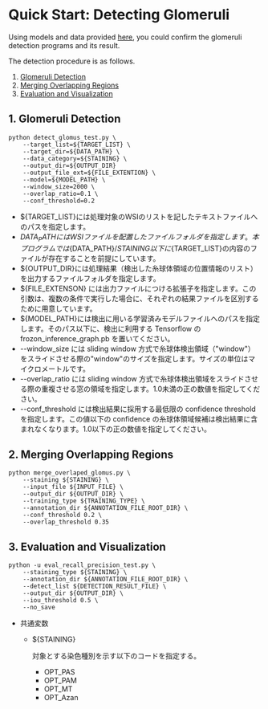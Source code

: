 # Quick Start: Detecting Glomeruli
  Using models and data provided [here](https://github.com/jinseikenai/glomeruli_detection#trained_models), you could confirm the glomeruli detection programs and its result.

  The detection procedure is as follows.

  1. [Glomeruli Detection](#detection)
  2. [Merging Overlapping Regions](#merge)
  3. [Evaluation and Visualization](#visualize)

## <a name='detection'>1. Glomeruli Detection</a>

  ```
  python detect_glomus_test.py \
      --target_list=${TARGET_LIST} \
      --target_dir=${DATA_PATH} \
      --data_category=${STAINING} \
      --output_dir=${OUTPUT_DIR}
      --output_file_ext=${FILE_EXTENTION} \
      --model=${MODEL_PATH} \
      --window_size=2000 \
      --overlap_ratio=0.1 \
      --conf_threshold=0.2
  ```

  * ${TARGET_LIST}には処理対象のWSIのリストを記したテキストファイルへのパスを指定します。
  * ${DATA_PATH}にはWSIファイルを配置したファイルフォルダを指定します。本プログラムでは${DATA_PATH}/${STAINING}以下に${TARGET_LIST}の内容のファイルが存在することを前提にしています。
  * ${OUTPUT_DIR}には処理結果（検出した糸球体領域の位置情報のリスト）を出力するファイルフォルダを指定します。
  * ${FILE_EXTENSON} には出力ファイルにつける拡張子を指定します。この引数は、複数の条件で実行した場合に、それぞれの結果ファイルを区別するために用意しています。
  * ${MODEL_PATH}には検出に用いる学習済みモデルファイルへのパスを指定します。そのパス以下に、検出に利用する Tensorflow の frozon_inference_graph.pb を置いてください。
  * --window_size には sliding window 方式で糸球体検出領域（"window"）をスライドさせる際の"window"のサイズを指定します。サイズの単位はマイクロメートルです。
  * --overlap_ratio には sliding window 方式で糸球体検出領域をスライドさせる際の重複させる窓の領域を指定します。1.0未満の正の数値を指定してください。
  * --conf_threshold には検出結果に採用する最低限の confidence threshold を指定します。この値以下の confidence の糸球体領域候補は検出結果に含まれなくなります。1.0以下の正の数値を指定してください。

## <a name='merge'>2. Merging Overlapping Regions</a>

  ```
  python merge_overlaped_glomus.py \
      --staining ${STAINING} \
      --input_file ${INPUT_FILE} \
      --output_dir ${OUTPUT_DIR} \
      --training_type ${TRAINING_TYPE} \
      --annotation_dir ${ANNOTATION_FILE_ROOT_DIR} \
      --conf_threshold 0.2 \
      --overlap_threshold 0.35
  ```

## <a name='visualize'>3. Evaluation and Visualization</a>

  ```
  python -u eval_recall_precision_test.py \
      --staining_type ${STAINING} \
      --annotation_dir ${ANNOTATION_FILE_ROOT_DIR} \
      --detect_list ${DETECTION_RESULT_FILE} \
      --output_dir ${OUTPUT_DIR} \
      --iou_threshold 0.5 \
      --no_save
  ```

  * 共通変数
    * ${STAINING}

      対象とする染色種別を示す以下のコードを指定する。

      * OPT_PAS
      * OPT_PAM
      * OPT_MT
      * OPT_Azan